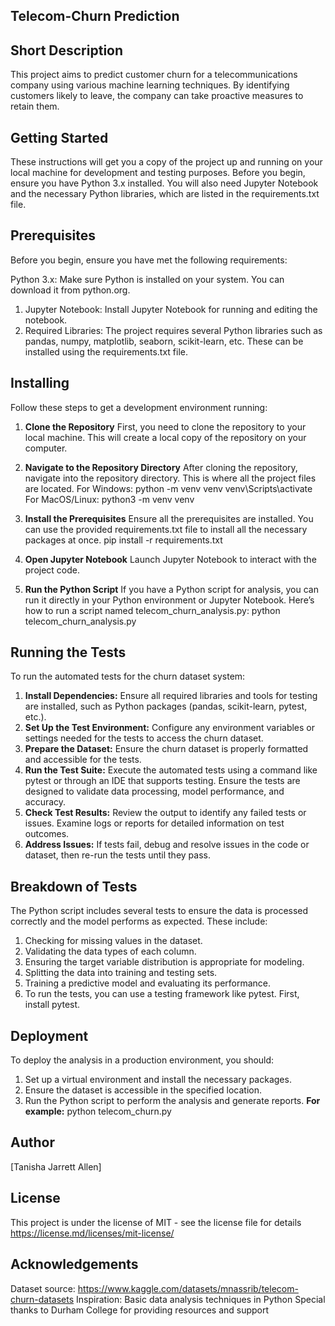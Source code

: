## Telecom-Churn Prediction

## Short Description
This project aims to predict customer churn for a telecommunications company using various machine learning techniques. 
By identifying customers likely to leave, the company can take proactive measures to retain them.

## Getting Started
These instructions will get you a copy of the project up and running on your local machine for development and testing purposes. 
Before you begin, ensure you have Python 3.x installed. 
You will also need Jupyter Notebook and the necessary Python libraries, which are listed in the requirements.txt file.

## Prerequisites
Before you begin, ensure you have met the following requirements:

Python 3.x: Make sure Python is installed on your system. You can download it from python.org.
1. Jupyter Notebook: Install Jupyter Notebook for running and editing the notebook.
2. Required Libraries: The project requires several Python libraries such as pandas, numpy, matplotlib, seaborn, scikit-learn, etc. 
   These can be installed using the requirements.txt file.

## Installing
Follow these steps to get a development environment running:

1. **Clone the Repository**
   First, you need to clone the repository to your local machine. This will create a local copy of the repository on your computer.
   
2. **Navigate to the Repository Directory**
   After cloning the repository, navigate into the repository directory. This is where all the project files are located.
   For Windows:
   python -m venv venv
   venv\Scripts\activate
   For MacOS/Linux:
   python3 -m venv venv
 
3. **Install the Prerequisites**
   Ensure all the prerequisites are installed. You can use the provided requirements.txt file to install all the necessary packages at once.
   pip install -r requirements.txt
   
4. **Open Jupyter Notebook**
   Launch Jupyter Notebook to interact with the project code.
   
5. **Run the Python Script**
   If you have a Python script for analysis, you can run it directly in your Python environment or Jupyter Notebook. 
   Here’s how to run a script named telecom_churn_analysis.py:
   python telecom_churn_analysis.py


## Running the Tests
To run the automated tests for the churn dataset system:
1. **Install Dependencies:**
   Ensure all required libraries and tools for testing are installed, such as Python packages (pandas, scikit-learn, pytest, etc.).
2. **Set Up the Test Environment:** 
   Configure any environment variables or settings needed for the tests to access the churn dataset.
3. **Prepare the Dataset:**
   Ensure the churn dataset is properly formatted and accessible for the tests.
4. **Run the Test Suite:** 
   Execute the automated tests using a command like pytest or through an IDE that supports testing. Ensure the tests are designed to validate data processing,        model performance, and accuracy.
5. **Check Test Results:** 
   Review the output to identify any failed tests or issues. Examine logs or reports for detailed information on test outcomes.
6. **Address Issues:** 
   If tests fail, debug and resolve issues in the code or dataset, then re-run the tests until they pass.


## Breakdown of Tests
The Python script includes several tests to ensure the data is processed correctly and the model performs as expected. These include:
1. Checking for missing values in the dataset.
2. Validating the data types of each column.
3. Ensuring the target variable distribution is appropriate for modeling.
4. Splitting the data into training and testing sets.
5. Training a predictive model and evaluating its performance.
6. To run the tests, you can use a testing framework like pytest. First, install pytest.


## Deployment
To deploy the analysis in a production environment, you should:

1. Set up a virtual environment and install the necessary packages.
2. Ensure the dataset is accessible in the specified location.
3. Run the Python script to perform the analysis and generate reports.
   **For example:**
   python telecom_churn.py


## Author
[Tanisha Jarrett Allen]

## License
This project is under the license of MIT - see the license file for details https://license.md/licenses/mit-license/

## Acknowledgements
Dataset source: https://www.kaggle.com/datasets/mnassrib/telecom-churn-datasets 
Inspiration: Basic data analysis techniques in Python
Special thanks to Durham College for providing resources and support
